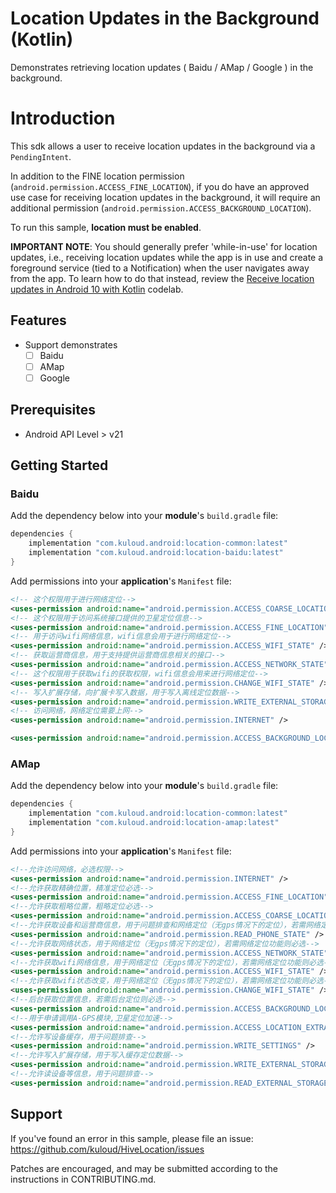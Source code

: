 Location Updates in the Background (Kotlin)
===========================================
Demonstrates retrieving location updates ( Baidu / AMap / Google ) in the background.

Introduction
============
This sdk allows a user to receive location updates in the background via a `PendingIntent`.

In addition to the FINE location permission (`android.permission.ACCESS_FINE_LOCATION`), if you do
have an approved use case for receiving location updates in the background, it will require an
additional permission (`android.permission.ACCESS_BACKGROUND_LOCATION`).

To run this sample, **location must be enabled**.

**IMPORTANT NOTE**: You should generally prefer 'while-in-use' for location updates, i.e., receiving
location updates while the app is in use and create a foreground service (tied to a Notification)
when the user navigates away from the app. To learn how to do that instead, review the
[Receive location updates in Android 10 with Kotlin](https://codelabs.developers.google.com/codelabs/while-in-use-location/index.html?index=..%2F..index#0)
codelab.

Features
--------------
- Support demonstrates
  - [ ] Baidu
  - [ ] AMap
  - [ ] Google

Prerequisites
--------------

- Android API Level > v21


Getting Started
---------------

### Baidu

Add the dependency below into your **module**'s `build.gradle` file:

```gradle
dependencies {
    implementation "com.kuloud.android:location-common:latest"
    implementation "com.kuloud.android:location-baidu:latest"
}
```

Add permissions into your **application**'s `Manifest` file:

```xml
<!-- 这个权限用于进行网络定位-->
<uses-permission android:name="android.permission.ACCESS_COARSE_LOCATION" />
<!-- 这个权限用于访问系统接口提供的卫星定位信息-->
<uses-permission android:name="android.permission.ACCESS_FINE_LOCATION" />
<!-- 用于访问wifi网络信息，wifi信息会用于进行网络定位-->
<uses-permission android:name="android.permission.ACCESS_WIFI_STATE" />
<!-- 获取运营商信息，用于支持提供运营商信息相关的接口-->
<uses-permission android:name="android.permission.ACCESS_NETWORK_STATE" />
<!-- 这个权限用于获取wifi的获取权限，wifi信息会用来进行网络定位-->
<uses-permission android:name="android.permission.CHANGE_WIFI_STATE" />
<!-- 写入扩展存储，向扩展卡写入数据，用于写入离线定位数据-->
<uses-permission android:name="android.permission.WRITE_EXTERNAL_STORAGE" />
<!-- 访问网络，网络定位需要上网-->
<uses-permission android:name="android.permission.INTERNET" />

<uses-permission android:name="android.permission.ACCESS_BACKGROUND_LOCATION" />
```

### AMap

Add the dependency below into your **module**'s `build.gradle` file:

```gradle
dependencies {
    implementation "com.kuloud.android:location-common:latest"
    implementation "com.kuloud.android:location-amap:latest"
}
```

Add permissions into your **application**'s `Manifest` file:

```xml
<!--允许访问网络，必选权限-->
<uses-permission android:name="android.permission.INTERNET" />
<!--允许获取精确位置，精准定位必选-->
<uses-permission android:name="android.permission.ACCESS_FINE_LOCATION" />
<!--允许获取粗略位置，粗略定位必选-->
<uses-permission android:name="android.permission.ACCESS_COARSE_LOCATION" />
<!--允许获取设备和运营商信息，用于问题排查和网络定位（无gps情况下的定位），若需网络定位功能则必选-->
<uses-permission android:name="android.permission.READ_PHONE_STATE" />
<!--允许获取网络状态，用于网络定位（无gps情况下的定位），若需网络定位功能则必选-->
<uses-permission android:name="android.permission.ACCESS_NETWORK_STATE" />
<!--允许获取wifi网络信息，用于网络定位（无gps情况下的定位），若需网络定位功能则必选-->
<uses-permission android:name="android.permission.ACCESS_WIFI_STATE" />
<!--允许获取wifi状态改变，用于网络定位（无gps情况下的定位），若需网络定位功能则必选-->
<uses-permission android:name="android.permission.CHANGE_WIFI_STATE" />
<!--后台获取位置信息，若需后台定位则必选-->
<uses-permission android:name="android.permission.ACCESS_BACKGROUND_LOCATION" />
<!--用于申请调用A-GPS模块,卫星定位加速-->
<uses-permission android:name="android.permission.ACCESS_LOCATION_EXTRA_COMMANDS" />
<!--允许写设备缓存，用于问题排查-->
<uses-permission android:name="android.permission.WRITE_SETTINGS" />
<!--允许写入扩展存储，用于写入缓存定位数据-->
<uses-permission android:name="android.permission.WRITE_EXTERNAL_STORAGE" />
<!--允许读设备等信息，用于问题排查-->
<uses-permission android:name="android.permission.READ_EXTERNAL_STORAGE" /> 
```

Support
-------

If you've found an error in this sample, please file an issue:
https://github.com/kuloud/HiveLocation/issues

Patches are encouraged, and may be submitted according to the instructions in CONTRIBUTING.md.
